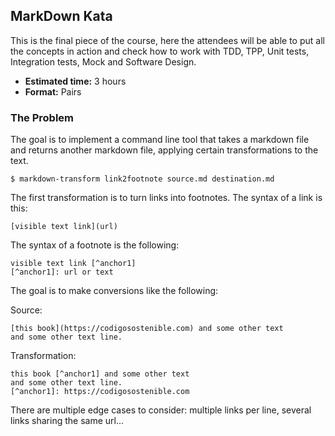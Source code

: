 ## MarkDown Kata

This is the final piece of the course, here the attendees will be able to put all the concepts in action and check how to work with TDD, TPP, Unit tests, Integration tests, Mock and Software Design.

- **Estimated time:** 3 hours
- **Format:** Pairs

### The Problem

The goal is to implement a command line tool that takes a markdown file and returns another markdown file, applying certain transformations to the text.

```
$ markdown-transform link2footnote source.md destination.md
```

The first transformation is to turn links into footnotes. The syntax of a link is this:

```
[visible text link](url)
```

The syntax of a footnote is the following:

```
visible text link [^anchor1]
[^anchor1]: url or text
```

The goal is to make conversions like the following:

Source:

```
[this book](https://codigosostenible.com) and some other text
and some other text line.
```

Transformation:

```
this book [^anchor1] and some other text 
and some other text line.
[^anchor1]: https://codigosostenible.com
```

There are multiple edge cases to consider: multiple links per line, several links sharing the same url...
